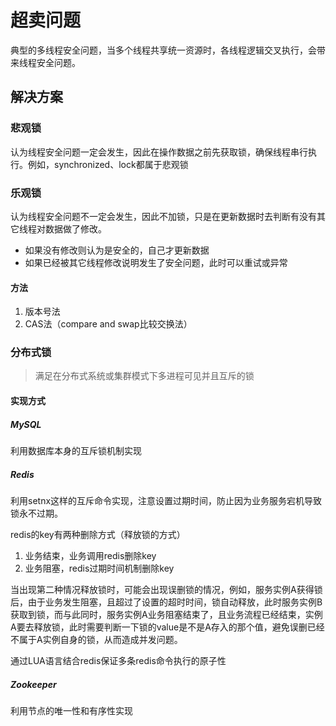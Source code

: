 # 超卖问题

典型的多线程安全问题，当多个线程共享统一资源时，各线程逻辑交叉执行，会带来线程安全问题。

## 解决方案

### 悲观锁

认为线程安全问题一定会发生，因此在操作数据之前先获取锁，确保线程串行执行。例如，synchronized、lock都属于悲观锁

### 乐观锁

认为线程安全问题不一定会发生，因此不加锁，只是在更新数据时去判断有没有其它线程对数据做了修改。

- 如果没有修改则认为是安全的，自己才更新数据
- 如果已经被其它线程修改说明发生了安全问题，此时可以重试或异常

#### 方法

1. 版本号法
2. CAS法（compare and swap比较交换法）

### 分布式锁

> 满足在分布式系统或集群模式下多进程可见并且互斥的锁

#### 实现方式

##### MySQL

利用数据库本身的互斥锁机制实现

##### Redis

利用setnx这样的互斥命令实现，注意设置过期时间，防止因为业务服务宕机导致锁永不过期。

redis的key有两种删除方式（释放锁的方式）

1. 业务结束，业务调用redis删除key
2. 业务阻塞，redis过期时间机制删除key

当出现第二种情况释放锁时，可能会出现误删锁的情况，例如，服务实例A获得锁后，由于业务发生阻塞，且超过了设置的超时时间，锁自动释放，此时服务实例B获取到锁，而与此同时，服务实例A业务阻塞结束了，且业务流程已经结束，实例A要去释放锁，此时需要判断一下锁的value是不是A存入的那个值，避免误删已经不属于A实例自身的锁，从而造成并发问题。



通过LUA语言结合redis保证多条redis命令执行的原子性

##### Zookeeper

利用节点的唯一性和有序性实现

